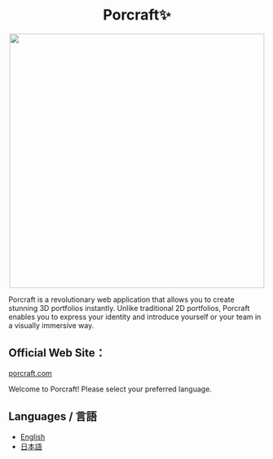 <h1 align="center">Porcraft✨</h1>

<p align="center">
  <img src="porcraft/public/preview_image.png" width="500" />
</p>

Porcraft is a revolutionary web application that allows you to create stunning 3D portfolios instantly. Unlike traditional 2D portfolios, Porcraft enables you to express your identity and introduce yourself or your team in a visually immersive way.

## Official Web Site：　

<a href="https://porcraft.com/">porcraft.com</a>

Welcome to Porcraft! Please select your preferred language.

## Languages / 言語

- [English](./README_en.md)
- [日本語](./README_ja.md)

